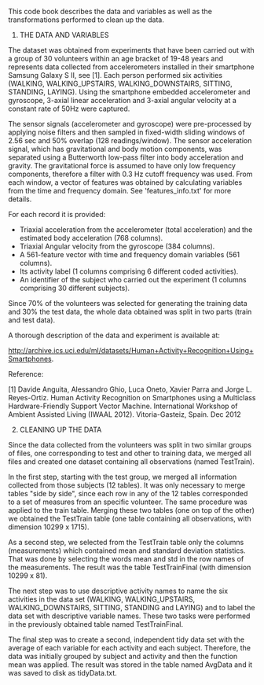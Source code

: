 This code book describes the data and variables as well as the transformations performed to clean up the data.

1) THE DATA AND VARIABLES

The dataset was obtained from experiments that have been carried out with a group of 30 volunteers within an
age bracket of 19-48 years and represents data collected from accelerometers installed in their smartphone Samsung Galaxy S II, see [1]. Each person performed six activities (WALKING, WALKING_UPSTAIRS, WALKING_DOWNSTAIRS, SITTING, STANDING, LAYING). Using the smartphone embedded accelerometer and gyroscope, 3-axial linear acceleration and 3-axial angular velocity at a constant rate of 50Hz were captured.

The sensor signals (accelerometer and gyroscope) were pre-processed by applying noise filters and then sampled
in fixed-width sliding windows of 2.56 sec and 50% overlap (128 readings/window). The sensor acceleration signal, which has gravitational and body motion components, was separated using a Butterworth low-pass filter into body acceleration and gravity. The gravitational force is assumed to have only low frequency components, therefore a filter with 0.3 Hz cutoff frequency was used. From each window, a vector of features was obtained by calculating variables from the time and frequency domain. See 'features_info.txt' for more details. 

For each record it is provided:

- Triaxial acceleration from the accelerometer (total acceleration) and the estimated body acceleration (768 columns).
- Triaxial Angular velocity from the gyroscope (384 columns). 
- A 561-feature vector with time and frequency domain variables (561 columns). 
- Its activity label (1 columns comprising 6 different coded activities). 
- An identifier of the subject who carried out the experiment (1 columns comprising 30 different subjects).

Since 70% of the volunteers was selected for generating the training data and 30% the test data, the whole data obtained was split in two parts (train and test data).

A thorough description of the data and experiment is available at:

http://archive.ics.uci.edu/ml/datasets/Human+Activity+Recognition+Using+Smartphones.

Reference:

[1] Davide Anguita, Alessandro Ghio, Luca Oneto, Xavier Parra and Jorge L. Reyes-Ortiz.
Human Activity Recognition on Smartphones using a Multiclass Hardware-Friendly Support Vector Machine.
International Workshop of Ambient Assisted Living (IWAAL 2012). Vitoria-Gasteiz, Spain. Dec 2012

2) CLEANING UP THE DATA

Since the data collected from the volunteers was split in two similar groups of files, one corresponding to test and other
to training data, we merged all files and created one dataset containing all observations (named TestTrain).

In the first step, starting with the test group, we merged all information collected from those subjects (12 tables).
It was only necessary to merge tables "side by side", since each row in any of the 12 tables corresponded to
a set of measures from an specific volunteer. The same procedure was applied to the train table.
Merging these two tables (one on top of the other) we obtained the TestTrain table (one table containing all observations, with dimension 10299 x 1715).

As a second step, we selected from the TestTrain table only the columns (measurements) which contained
mean and standard deviation statistics. That was done by selecting the words mean and std in the row names of the
measurements. The result was the table TestTrainFinal (with dimension 10299 x 81).

The next step was to use descriptive activity names to name the six activities in the data set (WALKING, WALKING_UPSTAIRS,
WALKING_DOWNSTAIRS, SITTING, STANDING and LAYING) and to label the data set with descriptive variable names. These two tasks
were performed in the previously obtained table named TestTrainFinal.

The final step was to create a second, independent tidy data set with the average of each variable for each activity
and each subject. Therefore, the data was initially grouped by subject and activity and then the function mean was
applied. The result was stored in the table named AvgData and it was saved to disk as tidyData.txt.
